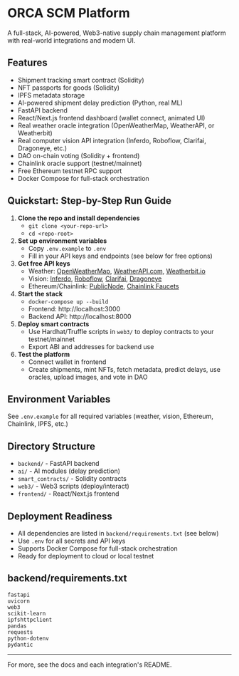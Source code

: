 # ORCA SCM Platform

A full-stack, AI-powered, Web3-native supply chain management platform with real-world integrations and modern UI.

## Features
- Shipment tracking smart contract (Solidity)
- NFT passports for goods (Solidity)
- IPFS metadata storage
- AI-powered shipment delay prediction (Python, real ML)
- FastAPI backend
- React/Next.js frontend dashboard (wallet connect, animated UI)
- Real weather oracle integration (OpenWeatherMap, WeatherAPI, or Weatherbit)
- Real computer vision API integration (Inferdo, Roboflow, Clarifai, Dragoneye, etc.)
- DAO on-chain voting (Solidity + frontend)
- Chainlink oracle support (testnet/mainnet)
- Free Ethereum testnet RPC support
- Docker Compose for full-stack orchestration

## Quickstart: Step-by-Step Run Guide

1. **Clone the repo and install dependencies**
   - `git clone <your-repo-url>`
   - `cd <repo-root>`
2. **Set up environment variables**
   - Copy `.env.example` to `.env`
   - Fill in your API keys and endpoints (see below for free options)
3. **Get free API keys**
   - Weather: [OpenWeatherMap](https://openweathermap.org/), [WeatherAPI.com](https://www.weatherapi.com/), [Weatherbit.io](https://www.weatherbit.io/)
   - Vision: [Inferdo](https://inferdo.com/), [Roboflow](https://roboflow.com/), [Clarifai](https://www.clarifai.com/), [Dragoneye](https://dragoneye.ai/)
   - Ethereum/Chainlink: [PublicNode](https://ethereum-rpc.publicnode.com), [Chainlink Faucets](https://faucets.chain.link/)
4. **Start the stack**
   - `docker-compose up --build`
   - Frontend: http://localhost:3000
   - Backend API: http://localhost:8000
5. **Deploy smart contracts**
   - Use Hardhat/Truffle scripts in `web3/` to deploy contracts to your testnet/mainnet
   - Export ABI and addresses for backend use
6. **Test the platform**
   - Connect wallet in frontend
   - Create shipments, mint NFTs, fetch metadata, predict delays, use oracles, upload images, and vote in DAO

## Environment Variables
See `.env.example` for all required variables (weather, vision, Ethereum, Chainlink, IPFS, etc.)

## Directory Structure
- `backend/` - FastAPI backend
- `ai/` - AI modules (delay prediction)
- `smart_contracts/` - Solidity contracts
- `web3/` - Web3 scripts (deploy/interact)
- `frontend/` - React/Next.js frontend

## Deployment Readiness
- All dependencies are listed in `backend/requirements.txt` (see below)
- Use `.env` for all secrets and API keys
- Supports Docker Compose for full-stack orchestration
- Ready for deployment to cloud or local testnet

## backend/requirements.txt
```
fastapi
uvicorn
web3
scikit-learn
ipfshttpclient
pandas
requests
python-dotenv
pydantic 
```

---

For more, see the docs and each integration's README. 